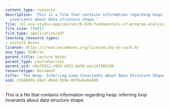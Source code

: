 ```yaml
---
content_type: resource
description: 'This is a file that contains information regarding heap: inferring loop
  invariants about data structure shape.'
file: /ol-ocw-studio-app/courses/6-820-fundamentals-of-program-analysis-fall-2015/1556895bd4e7db4d556e8d7ba5a0e690_MIT6_820F15_L20.pdf
file_size: 758417
file_type: application/pdf
learning_resource_types:
- Lecture Notes
license: https://creativecommons.org/licenses/by-nc-sa/4.0/
ocw_type: OCWFile
parent_title: Lecture Notes
parent_type: CourseSection
parent_uid: c8e79311-c9b5-4421-6e30-eec14748516b
resourcetype: Document
title: 'The Heap: Inferring Loop Invariants about Data Structure Shape, Lecture 20'
uid: 1556895b-d4e7-db4d-556e-8d7ba5a0e690
---
```

This is a file that contains information regarding heap: inferring loop invariants about data structure shape.